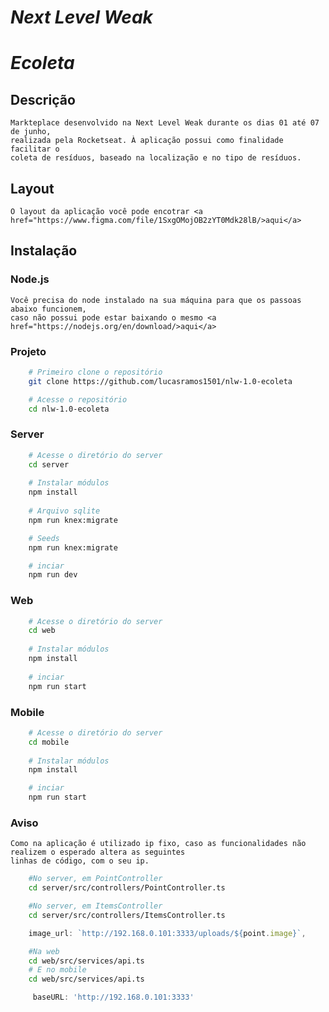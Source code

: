# *Next Level Weak*

# *Ecoleta*

## Descrição
    Markteplace desenvolvido na Next Level Weak durante os dias 01 até 07 de junho,
    realizada pela Rocketseat. À aplicação possui como finalidade facilitar o
    coleta de resíduos, baseado na localização e no tipo de resíduos. 
## Layout
    O layout da aplicação você pode encotrar <a href="https://www.figma.com/file/1SxgOMojOB2zYT0Mdk28lB/>aqui</a>
## Instalação
### Node.js
	Você precisa do node instalado na sua máquina para que os passoas abaixo funcionem, 
	caso não possui pode estar baixando o mesmo <a href="https://nodejs.org/en/download/>aqui</a>
### Projeto
```bash
	# Primeiro clone o repositório
	git clone https://github.com/lucasramos1501/nlw-1.0-ecoleta

	# Acesse o repositório
	cd nlw-1.0-ecoleta
```
### Server
```bash
	# Acesse o diretório do server
	cd server
	
	# Instalar módulos
	npm install
	
	# Arquivo sqlite
	npm run knex:migrate

	# Seeds 
	npm run knex:migrate

	# inciar 
	npm run dev
```
### Web
```bash
	# Acesse o diretório do server
	cd web
	
	# Instalar módulos
	npm install
	
	# inciar 
	npm run start
```
### Mobile
```bash
	# Acesse o diretório do server
	cd mobile
	
	# Instalar módulos
	npm install

	# inciar 
	npm run start
```
### Aviso
	Como na aplicação é utilizado ip fixo, caso as funcionalidades não realizem o esperado altera as seguintes
	linhas de código, com o seu ip.
```bash
	#No server, em PointController
	cd server/src/controllers/PointController.ts

	#No server, em ItemsController
	cd server/src/controllers/ItemsController.ts
```
```javascript
	image_url: `http://192.168.0.101:3333/uploads/${point.image}`,
```
```bash
	#Na web
	cd web/src/services/api.ts
	# E no mobile
	cd web/src/services/api.ts
```
```javascript
	 baseURL: 'http://192.168.0.101:3333'
```
